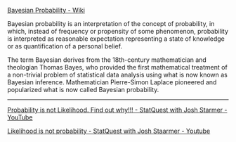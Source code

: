 [Bayesian Probability - Wiki](https://en.wikipedia.org/wiki/Bayesian_probability)

Bayesian probability is an interpretation of the concept of probability, in which, instead of frequency or propensity of some 
phenomenon, probability is interpreted as reasonable expectation representing a state of knowledge or as quantification of a personal
belief.

The term Bayesian derives from the 18th-century mathematician and theologian Thomas Bayes, who provided the first mathematical
treatment of a non-trivial problem of statistical data analysis using what is now known as Bayesian inference. Mathematician 
Pierre-Simon Laplace pioneered and popularized what is now called Bayesian probability.

- - - -

[Probability is not Likelihood. Find out why!!! - StatQuest with Josh Starmer - YouTube](https://youtu.be/pYxNSUDSFH4?si=HJHmHJU_PnTWB1UP)

[Likelihood is not probability - StatQuest with Josh Staarmer - Youtube](https://youtu.be/pYxNSUDSFH4?si=HJHmHJU_PnTWB1UP)
